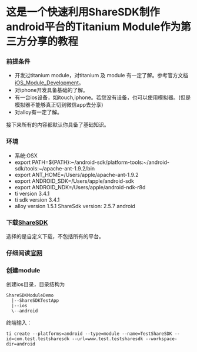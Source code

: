 这是一个快速利用ShareSDK制作android平台的Titanium Module作为第三方分享的教程
====================================================================

### 前提条件
- 开发过titanium module，对titanium 及 module 有一定了解。参考官方文档[iOS_Module_Development](http://docs.appcelerator.com/titanium/3.0/#!/guide/iOS_Module_Development_Guide)。
- 对iphone开发具备基础的了解。
- 有一台ios设备，如itouch,iphone。若您没有设备，也可以使用模拟器。(但是模拟器不能够真正切到微信app去分享)
- 对alloy有一定了解。

接下来所有的内容都默认你具备了基础知识。

### 环境
- 系统:OSX
- export PATH=${PATH}:~/android-sdk/platform-tools:~/android-sdk/tools:~/apache-ant-1.9.2/bin
- export ANT_HOME=/Users/apple/apache-ant-1.9.2
- export ANDROID_SDK=/Users/apple/android-sdk
- export ANDROID_NDK=/Users/apple/android-ndk-r8d
- ti version 3.4.1
- ti sdk version 3.4.1
- alloy version 1.5.1
ShareSdk version: 2.5.7 android

### 下载[ShareSDK](http://sharesdk.mob.com/Download)
选择的是自定义下载，不包括所有的平台。

### 仔细阅读[官网](http://wiki.mob.com/%E5%BF%AB%E9%80%9F%E9%9B%86%E6%88%90%E6%8C%87%E5%8D%97/)

### 创建module
创建ios目录，目录结构为
```
ShareSDKModuleDemo
  |--ShareSDKTestApp
  |--ios
  \--android
```
终端输入：
```
ti create --platforms=android --type=module --name=TestShareSDK --id=com.test.testsharesdk --url=www.test.testsharesdk --workspace-dir=android
```